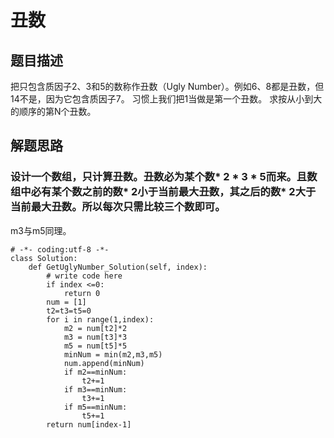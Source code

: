 # 丑数
## 题目描述
把只包含质因子2、3和5的数称作丑数（Ugly Number）。例如6、8都是丑数，但14不是，因为它包含质因子7。 习惯上我们把1当做是第一个丑数。
求按从小到大的顺序的第N个丑数。
## 解题思路
### 设计一个数组，只计算丑数。丑数必为某个数* 2 * 3 * 5而来。且数组中必有某个数之前的数* 2小于当前最大丑数，其之后的数* 2大于当前最大丑数。所以每次只需比较三个数即可。
m3与m5同理。
```
# -*- coding:utf-8 -*-
class Solution:
    def GetUglyNumber_Solution(self, index):
        # write code here
        if index <=0:
            return 0
        num = [1]
        t2=t3=t5=0
        for i in range(1,index):
            m2 = num[t2]*2
            m3 = num[t3]*3
            m5 = num[t5]*5
            minNum = min(m2,m3,m5)
            num.append(minNum)
            if m2==minNum:
                t2+=1
            if m3==minNum:
                t3+=1
            if m5==minNum:
                t5+=1
        return num[index-1]
```
